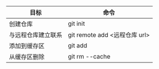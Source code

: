 | 目标               | 命令                                 |
| ------------------ | ------------------------------------ |
| 创建仓库           | git init                             |
| 与远程仓库建立联系 | git remote add <name> <远程仓库 url> |
| 添加到缓存区       | git add                              |
| 从缓存区删除       | git rm --cache <fileName>            |

